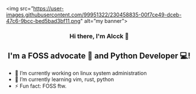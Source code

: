 <img src=”https://user-images.githubusercontent.com/99951322/230458835-00f7ce49-dceb-47c6-9bcc-bed5bad3bf11.png" alt=”my banner”>

<h3 align="center">
Hi there, I'm Alcck</a> 👋
</h3>

<h2 align="center">
I'm a FOSS advocate 💼 and Python Developer 💻!
</h2> 

- 🔭 I’m currently working on linux system administration
- 🌱 I’m currently learning vim, rust, python
- ⚡ Fun fact: FOSS ftw.

